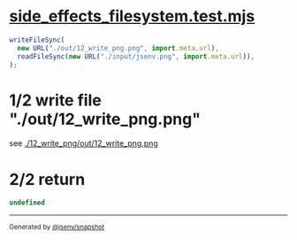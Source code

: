 # [side_effects_filesystem.test.mjs](../../side_effects_filesystem.test.mjs)

```js
writeFileSync(
  new URL("./out/12_write_png.png", import.meta.url),
  readFileSync(new URL("./input/jsenv.png", import.meta.url)),
);
```

# 1/2 write file "./out/12_write_png.png"

see [./12_write_png/out/12_write_png.png](./12_write_png/out/12_write_png.png)

# 2/2 return

```js
undefined
```

---

<sub>
  Generated by <a href="https://github.com/jsenv/core/tree/main/packages/independent/snapshot">@jsenv/snapshot</a>
</sub>

